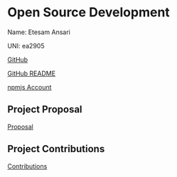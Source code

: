 # Open Source Development

Name: Etesam Ansari

UNI: ea2905

[GitHub](https://github.com/etesam913)

[GitHub README](https://github.com/Etesam913/etesam913/blob/master/README.md)

[npmjs Account](https://www.npmjs.com/~etesam)

## Project Proposal

[Proposal](../projects/javascript/custoplayer.md)

## Project Contributions

[Contributions](../projects/javascript/jotai.md)
